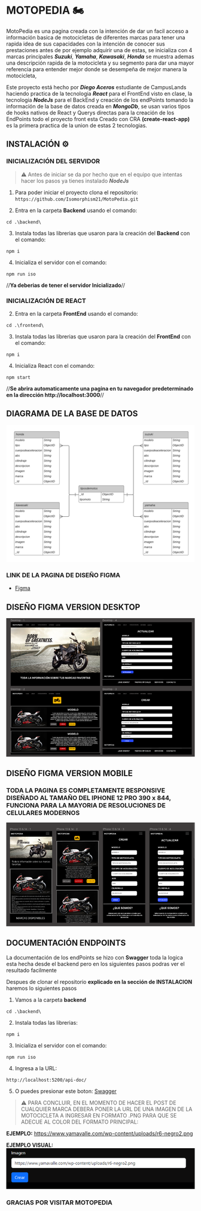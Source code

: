 # MOTOPEDIA 🏍️

MotoPedia es una pagina creada con la intención de dar un facil acceso a información basica de motocicletas de diferentes marcas para tener una rapida idea de sus capacidades con la intención de conocer sus prestaciones antes de por ejemplo adquirir una de estas, se inicializa con 4 marcas principales ***Suzuki***, ***Yamaha***, ***Kawasaki***, ***Honda*** se muestra ademas una descripción rapida de la motocicleta y su segmento para dar una mayor referencia para entender mejor donde se desempeña de mejor manera la motocicleta, 

Este proyecto está hecho por ***Diego Aceros*** estudiante de CampusLands haciendo practica de la tecnologia ***React*** para el FrontEnd visto en clase, la tecnologia ***NodeJs*** para el BackEnd y creación de los endPoints tomando la información de la base de datos creada en ***MongoDb***, se usan varios tipos de hooks nativos de React y Querys directas para la creación de los EndPoints todo el proyecto front esta Creado con CRA **(create-react-app)** es la primera practica de la union de estas 2 tecnologias.

## INSTALACIÓN ⚙️

### INICIALIZACIÓN DEL SERVIDOR

> ⚠️
> Antes de iniciar se da por hecho que en el equipo que intentas hacer los pasos ya tienes instalado ***NodeJs***

1. Para poder iniciar el proyecto clona el repositorio: ``https://github.com/Isomorphism21/MotoPedia.git``

2. Entra en la carpeta **Backend** usando el comando: 
``` 
cd .\backend\
```
3. Instala todas las librerias que usaron para la creación del **Backend** con el comando: 
``` 
npm i
```
4. Inicializa el servidor con el comando: 
``` 
npm run iso
```
//**Ya deberias de tener el servidor Inicializado**//

### INICIALIZACIÓN DE REACT 


2. Entra en la carpeta **FrontEnd** usando el comando: 
``` 
cd .\frontend\
```
3. Instala todas las librerias que usaron para la creación del **FrontEnd** con el comando: 
``` 
npm i
```
4. Inicializa React con el comando: 
``` 
npm start
```
//**Se abrira automaticamente una pagina en tu navegador predeterminado en la dirección http://localhost:3000**//

## DIAGRAMA DE LA BASE DE DATOS
<img src="./assets/DiagramaDB.jpg">

### LINK DE LA PAGINA DE DISEÑO FIGMA
- [Figma](https://www.figma.com/file/0XUsAW1orTQ6zD6bTfeRjt/Untitled?type=design&node-id=0%3A1&mode=design&t=dACS4obTu91zbmGV-1)

## DISEÑO FIGMA VERSION DESKTOP
<img src="./assets/desktop.png">

## DISEÑO FIGMA VERSION MOBILE
### TODA LA PAGINA ES COMPLETAMENTE RESPONSIVE DISEÑADO AL TAMAÑO DEL IPHONE 12 PRO 390 x 844, FUNCIONA PARA LA MAYORIA DE RESOLUCIONES DE CELULARES MODERNOS
<img src="./assets/mobile.png">

## DOCUMENTACIÓN ENDPOINTS
La documentación de los endPoints se hizo con **Swagger** toda la logica esta hecha desde el backend pero en los siguientes pasos podras ver el resultado facilmente

Despues de clonar el repositorio **explicado en la sección de INSTALACION** haremos lo siguientes pasos

1. Vamos a la carpeta **backend**
``` 
cd .\backend\
```
2. Instala todas las librerias: 
``` 
npm i
```
3. Inicializa el servidor con el comando: 
``` 
npm run iso
```
4. Ingresa a la URL: 
```
http://localhost:5200/api-doc/
```
5. O puedes presionar este boton:
[Swagger](http://localhost:5200/api-doc/)

> ⚠️
> PARA CONCLUIR, EN EL MOMENTO DE HACER EL POST DE CUALQUIER MARCA DEBERA PONER LA URL DE UNA IMAGEN DE LA MOTOCICLETA A INGRESAR EN FORMATO .PNG PARA QUE SE ADECUE AL COLOR DEL FORMATO PRINCIPAL:

**EJEMPLO:** https://www.yamavalle.com/wp-content/uploads/r6-negro2.png

**EJEMPLO VISUAL:**
<img src="./assets/imagenEjemplo.png">
### GRACIAS POR VISITAR MOTOPEDIA